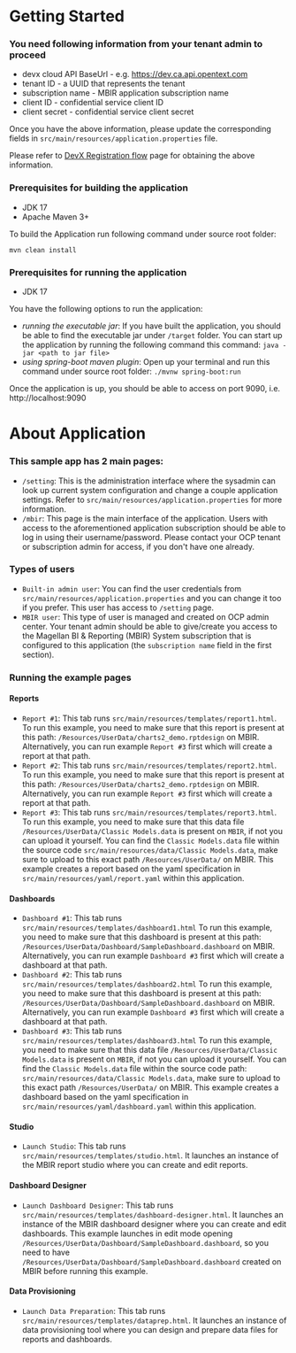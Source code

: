 # Getting Started
### You need following information from your tenant admin to proceed
* devx cloud API BaseUrl - e.g. https://dev.ca.api.opentext.com
* tenant ID - a UUID that represents the tenant
* subscription name - MBIR application subscription name
* client ID - confidential service client ID
* client secret - confidential service client secret

Once you have the above information, please update the corresponding fields in `src/main/resources/application.properties` file.

Please refer to [DevX Registration flow](https://developer.opentext.com/imservices/developertools/developeradmin/documentation/imauthentication/1) page for obtaining the above information.

### Prerequisites for building the application
* JDK 17
* Apache Maven 3+

To build the Application run following command under source root folder:
```
mvn clean install
```
### Prerequisites for running the application
* JDK 17 

You have the following options to run the application:
* _running the executable jar_: If you have built the application, you should be able to find the executable jar under `/target` folder. You can start up the application by running the following command this command: `java -jar <path to jar file>`
* _using spring-boot maven plugin_: Open up your terminal and run this command under source root folder: `./mvnw spring-boot:run` 

Once the application is up, you should be able to access on port 9090, i.e. http://localhost:9090

# About Application

### This sample app has 2 main pages:
* `/setting`: This is the administration interface where the sysadmin can look up current system configuration and change a couple application settings. Refer to `src/main/resources/application.properties` for more information.
* `/mbir`: This page is the main interface of the application. Users with access to the aforementioned application subscription should be able to log in using their username/password. Please contact your OCP tenant or subscription admin for access, if you don't have one already.

### Types of users
* `Built-in admin user`: You can find the user credentials from `src/main/resources/application.properties` and you can change it too if you prefer. This user has access to `/setting` page.
* `MBIR user`: This type of user is managed and created on OCP admin center. Your tenant admin should be able to give/create you access to the Magellan BI & Reporting (MBIR) System subscription that is configured to this application (the `subscription name` field in the first section).

### Running the example pages
#### Reports
* `Report #1`: This tab runs `src/main/resources/templates/report1.html`. To run this example, you need to make sure that this report is present at this path: `/Resources/UserData/charts2_demo.rptdesign` on MBIR. Alternatively, you can run example `Report #3` first which will create a report at that path.
* `Report #2`: This tab runs `src/main/resources/templates/report2.html`. To run this example, you need to make sure that this report is present at this path: `/Resources/UserData/charts2_demo.rptdesign` on MBIR. Alternatively, you can run example `Report #3` first which will create a report at that path.
* `Report #3`: This tab runs `src/main/resources/templates/report3.html`. To run this example, you need to make sure that this data file `/Resources/UserData/Classic Models.data` is present on `MBIR`, if not you can upload it yourself. You can find the `Classic Models.data` file within the source code `src/main/resources/data/Classic Models.data`, make sure to upload to this exact path `/Resources/UserData/` on MBIR. This example creates a report based on the yaml specification in `src/main/resources/yaml/report.yaml` within this application.

#### Dashboards
* `Dashboard #1`: This tab runs `src/main/resources/templates/dashboard1.html`  To run this example, you need to make sure that this dashboard is present at this path: `/Resources/UserData/Dashboard/SampleDashboard.dashboard` on MBIR. Alternatively, you can run example `Dashboard #3` first which will create a dashboard at that path.                                                                                                                                                                                                                                                                                                                                                                                                                                                
* `Dashboard #2`: This tab runs `src/main/resources/templates/dashboard2.html`  To run this example, you need to make sure that this dashboard is present at this path: `/Resources/UserData/Dashboard/SampleDashboard.dashboard` on MBIR. Alternatively, you can run example `Dashboard #3` first which will create a dashboard at that path.                                                                                                                                                                                                                                                                                                                                                                                                                                                
* `Dashboard #3`: This tab runs `src/main/resources/templates/dashboard3.html`  To run this example, you need to make sure that this data file `/Resources/UserData/Classic Models.data` is present on `MBIR`, if not you can upload it yourself. You can find the `Classic Models.data` file within the source code path: `src/main/resources/data/Classic Models.data`, make sure to upload to this exact path `/Resources/UserData/` on MBIR. This example creates a dashboard based on the yaml specification in `src/main/resources/yaml/dashboard.yaml` within this application.

#### Studio
* `Launch Studio`: This tab runs `src/main/resources/templates/studio.html`. It launches an instance of the MBIR report studio where you can create and edit reports.
#### Dashboard Designer
* `Launch Dashboard Designer`: This tab runs `src/main/resources/templates/dashboard-designer.html`. It launches an instance of the MBIR dashboard designer where you can create and edit dashboards. This example launches in edit mode opening `/Resources/UserData/Dashboard/SampleDashboard.dashboard`, so you need to have `/Resources/UserData/Dashboard/SampleDashboard.dashboard` created on MBIR before running this example.
#### Data Provisioning
* `Launch Data Preparation`: This tab runs `src/main/resources/templates/dataprep.html`. It launches an instance of data provisioning tool where you can design and prepare data files for reports and dashboards.
